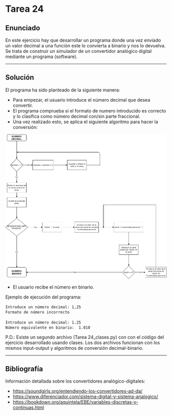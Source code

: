 ﻿# Tarea 24

## Enunciado
En este ejercicio hay que desarrollar un programa donde una vez enviado un valor decimal a una función
este lo convierta a binario y nos lo devuelva. Se trata de construir un simulador de un convertidor
analógico digital mediante un programa (software).
___

## Solución
El programa ha sido planteado de la siguiente manera:
- Para empezar, el usuario introduce el número decimal que desea convertir.
- El programa comprueba si el formato de numero introducido es correcto y lo clasifica como número decimal con/sin parte fraccional.
- Una vez realizado esto, se aplica el siguiente algoritmo para hacer la conversión:

![Algoritmo a aplicar en cada etapa](https://github.com/IgorIrastorza/theegg_ai/blob/master/tarea_24/Decimal_Binario.png)

- El usuario recibe el número en binario.

Ejemplo de ejecución del programa:

```
Introduce un número decimal: 1,25
Formato de número incorrecto

Introduce un número decimal: 1.25
Número equivalente en binario:  1.010

```

P.D.: Existe un segundo archivo (Tarea 24_clases.py) con con el código del ejercicio desarrollado usando clases. Los dos archivos funcionan con los mismos input-output y algoritmos de conversión decimal-binario.
___

## Bibliografía
Información detallada sobre los convertidores analógico-digitales:
- https://soundgirls.org/entendiendo-los-convertidores-ad-da/
- https://www.diferenciador.com/sistema-digital-y-sistema-analogico/
- https://bookdown.org/aquintela/EBE/variables-discretas-y-continuas.html
